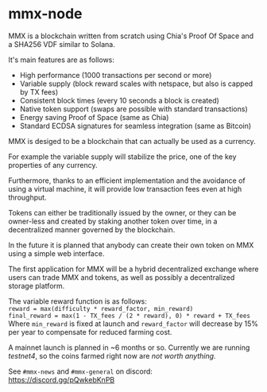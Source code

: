 # mmx-node

MMX is a blockchain written from scratch using Chia's Proof Of Space and a SHA256 VDF similar to Solana.

It's main features are as follows:
- High performance (1000 transactions per second or more)
- Variable supply (block reward scales with netspace, but also is capped by TX fees)
- Consistent block times (every 10 seconds a block is created)
- Native token support (swaps are possible with standard transactions)
- Energy saving Proof of Space (same as Chia)
- Standard ECDSA signatures for seamless integration (same as Bitcoin)

MMX is desiged to be a blockchain that can actually be used as a currency.

For example the variable supply will stabilize the price, one of the key properties of any currency.

Furthermore, thanks to an efficient implementation and the avoidance of using a virtual machine, it will provide low transaction fees even at high throughput.

Tokens can either be traditionally issued by the owner, or they can be owner-less and created by staking another token over time, in a decentralized manner governed by the blockchain.

In the future it is planned that anybody can create their own token on MMX using a simple web interface.

The first application for MMX will be a hybrid decentralized exchange where users can trade MMX and tokens, as well as possibly a decentralized storage platform.

The variable reward function is as follows: \
`reward = max(difficulty * reward_factor, min_reward)` \
`final_reward = max(1 - TX_fees / (2 * reward), 0) * reward + TX_fees` \
Where `min_reward` is fixed at launch and `reward_factor` will decrease by 15% per year to compensate for reduced farming cost.

A mainnet launch is planned in ~6 months or so.
Currently we are running _testnet4_, so the coins farmed right now are _not worth anything_.

See `#mmx-news` and `#mmx-general` on discord: https://discord.gg/pQwkebKnPB